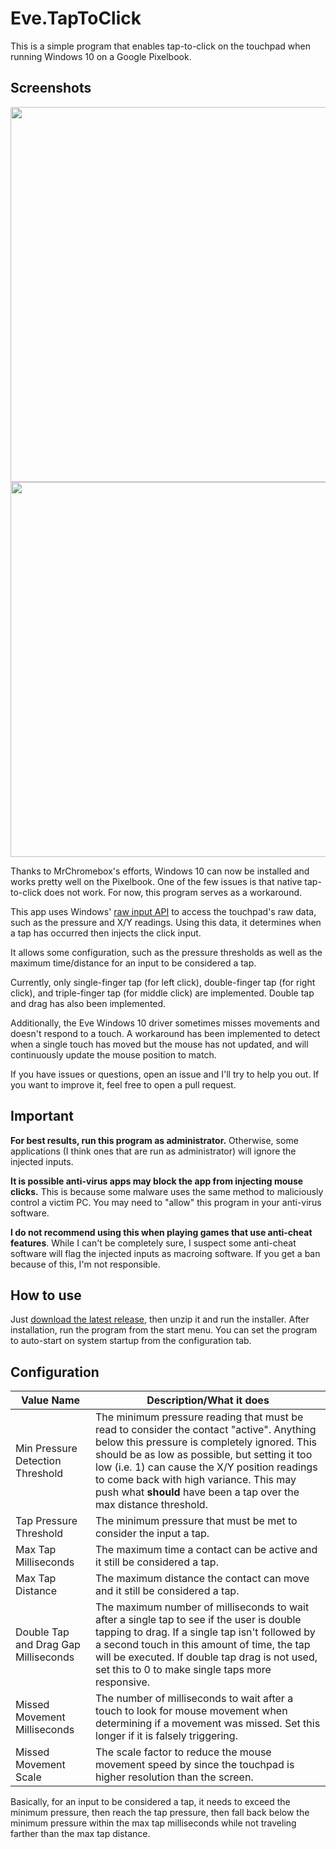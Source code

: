 # Eve.TapToClick
This is a simple program that enables tap-to-click on the touchpad when running Windows 10 on a Google Pixelbook.

## Screenshots

<img src="screenshot1.PNG" width="600">
<img src="screenshot2.PNG" width="600">

Thanks to MrChromebox's efforts, Windows 10 can now be installed and works pretty well on the Pixelbook. One of the few issues is that native tap-to-click does not work. For now, this program serves as a workaround.

This app uses Windows' [raw input API](https://docs.microsoft.com/en-us/windows/win32/inputdev/raw-input) to access the touchpad's raw data, such as the pressure and X/Y readings. Using this data, it determines when a tap has occurred then injects the click input.

It allows some configuration, such as the pressure thresholds as well as the maximum time/distance for an input to be considered a tap.

Currently, only single-finger tap (for left click), double-finger tap (for right click), and triple-finger tap (for middle click) are implemented. Double tap and drag has also been implemented.

Additionally, the Eve Windows 10 driver sometimes misses movements and doesn't respond to a touch. A workaround has been implemented to detect when a single touch has moved but the mouse has not updated, and will continuously update the mouse position to match.

If you have issues or questions, open an issue and I'll try to help you out. If you want to improve it, feel free to open a pull request.

## Important
**For best results, run this program as administrator.** Otherwise, some applications (I think ones that are run as administrator) will ignore the injected inputs.

**It is possible anti-virus apps may block the app from injecting mouse clicks.** This is because some malware uses the same method to maliciously control a victim PC. You may need to "allow" this program in your anti-virus software.

**I do not recommend using this when playing games that use anti-cheat features**. While I can't be completely sure, I suspect some anti-cheat software will flag the injected inputs as macroing software. If you get a ban because of this, I'm not responsible.

## How to use
Just [download the latest release](https://github.com/megabytefisher/Eve.TapToClick/releases), then unzip it and run the installer. After installation, run the program from the start menu. You can set the program to auto-start on system startup from the configuration tab.

## Configuration
Value Name | Description/What it does
--- | ---
Min Pressure Detection Threshold | The minimum pressure reading that must be read to consider the contact "active". Anything below this pressure is completely ignored. This should be as low as possible, but setting it too low (i.e. 1) can cause the X/Y position readings to come back with high variance. This may push what **should** have been a tap over the max distance threshold.
Tap Pressure Threshold | The minimum pressure that must be met to consider the input a tap.
Max Tap Milliseconds | The maximum time a contact can be active and it still be considered a tap.
Max Tap Distance | The maximum distance the contact can move and it still be considered a tap.
Double Tap and Drag Gap Milliseconds | The maximum number of milliseconds to wait after a single tap to see if the user is double tapping to drag. If a single tap isn't followed by a second touch in this amount of time, the tap will be executed. If double tap drag is not used, set this to 0 to make single taps more responsive.
Missed Movement Milliseconds | The number of milliseconds to wait after a touch to look for mouse movement when determining if a movement was missed.  Set this longer if it is falsely triggering.
Missed Movement Scale | The scale factor to reduce the mouse movement speed by since the touchpad is higher resolution than the screen.

Basically, for an input to be considered a tap, it needs to exceed the minimum pressure, then reach the tap pressure, then fall back below the minimum pressure within the max tap milliseconds while not traveling farther than the max tap distance.
